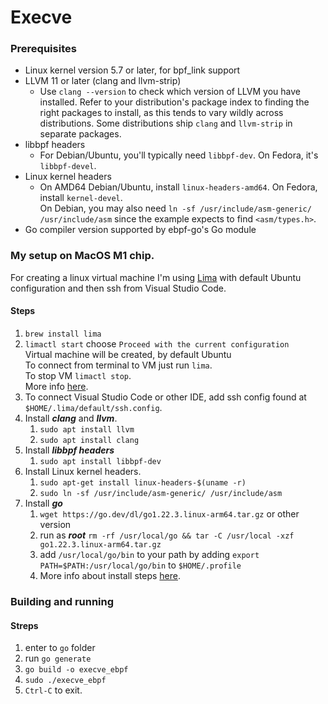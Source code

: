 # Execve

### Prerequisites
- Linux kernel version 5.7 or later, for bpf_link support
- LLVM 11 or later (clang and llvm-strip)
    - Use `clang --version` to check which version of LLVM you have installed. Refer to your distribution's package index to finding the right packages to install, as this tends to vary wildly across distributions. Some distributions ship `clang` and `llvm-strip` in separate packages.
- libbpf headers
    - For Debian/Ubuntu, you'll typically need `libbpf-dev`. On Fedora, it's `libbpf-devel`.
- Linux kernel headers
    - On AMD64 Debian/Ubuntu, install `linux-headers-amd64`. On Fedora, install `kernel-devel`. <br>
        On Debian, you may also need `ln -sf /usr/include/asm-generic/ /usr/include/asm` since the example expects to find `<asm/types.h>`.
- Go compiler version supported by ebpf-go's Go module

### My setup on MacOS M1 chip.
For creating a linux virtual machine I'm using [Lima](https://github.com/lima-vm/lima) with default Ubuntu configuration and then ssh from Visual Studio Code.
#### Steps
1. `brew install lima`
2. `limactl start` choose `Proceed with the current configuration` <br>
    Virtual machine will be created, by default Ubuntu<br>
    To connect from terminal to VM just run `lima`. <br>
    To stop VM `limactl stop`. <br>
    More info [here](https://lima-vm.io/docs/usage/).
3. To connect Visual Studio Code or other IDE, add ssh config found at `$HOME/.lima/default/ssh.config`.
4. Install ***clang*** and ***llvm***.
    1. `sudo apt install llvm`
    2. `sudo apt install clang`
5. Install ***libbpf headers***
    1. `sudo apt install libbpf-dev`
6. Install Linux kernel headers.
    1. `sudo apt-get install linux-headers-$(uname -r)`
    2. `sudo ln -sf /usr/include/asm-generic/ /usr/include/asm`
7. Install ***go***
    1. `wget https://go.dev/dl/go1.22.3.linux-arm64.tar.gz` or other version
    2. run as ***root*** `rm -rf /usr/local/go && tar -C /usr/local -xzf go1.22.3.linux-arm64.tar.gz`
    3. add `/usr/local/go/bin` to your path by adding `export PATH=$PATH:/usr/local/go/bin` to `$HOME/.profile`
    2. More info about install steps [here](https://go.dev/doc/install).

### Building and running
#### Streps
1. enter to `go` folder
2. run `go generate`
3. `go build -o execve_ebpf`
4. `sudo ./execve_ebpf`
5. `Ctrl-C` to exit.
